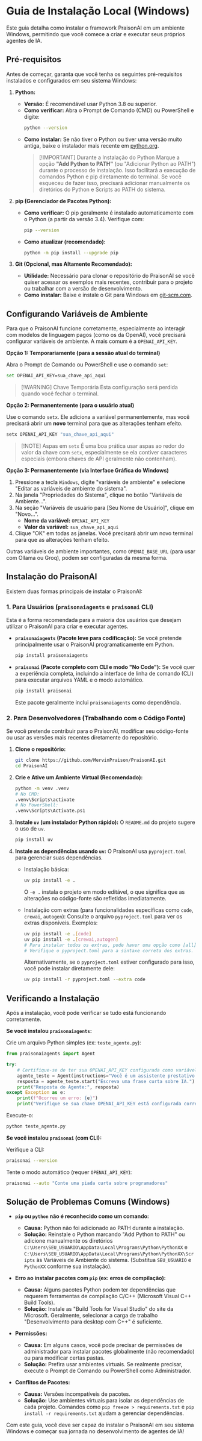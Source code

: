 # Guia de Instalação Local (Windows)

Este guia detalha como instalar o framework PraisonAI em um ambiente Windows, permitindo que você comece a criar e executar seus próprios agentes de IA.

## Pré-requisitos

Antes de começar, garanta que você tenha os seguintes pré-requisitos instalados e configurados em seu sistema Windows:

1.  **Python:**
    *   **Versão:** É recomendável usar Python 3.8 ou superior.
    *   **Como verificar:** Abra o Prompt de Comando (CMD) ou PowerShell e digite:
        ```bash
        python --version
        ```
    *   **Como instalar:** Se não tiver o Python ou tiver uma versão muito antiga, baixe o instalador mais recente em [python.org](https://www.python.org/downloads/windows/).
        > [!IMPORTANT] Durante a Instalação do Python
        > Marque a opção **"Add Python to PATH"** (ou "Adicionar Python ao PATH") durante o processo de instalação. Isso facilitará a execução de comandos Python e pip diretamente do terminal. Se você esqueceu de fazer isso, precisará adicionar manualmente os diretórios do Python e Scripts ao PATH do sistema.

2.  **pip (Gerenciador de Pacotes Python):**
    *   **Como verificar:** O pip geralmente é instalado automaticamente com o Python (a partir da versão 3.4). Verifique com:
        ```bash
        pip --version
        ```
    *   **Como atualizar (recomendado):**
        ```bash
        python -m pip install --upgrade pip
        ```

3.  **Git (Opcional, mas Altamente Recomendado):**
    *   **Utilidade:** Necessário para clonar o repositório do PraisonAI se você quiser acessar os exemplos mais recentes, contribuir para o projeto ou trabalhar com a versão de desenvolvimento.
    *   **Como instalar:** Baixe e instale o Git para Windows em [git-scm.com](https://git-scm.com/download/win).

## Configurando Variáveis de Ambiente

Para que o PraisonAI funcione corretamente, especialmente ao interagir com modelos de linguagem pagos (como os da OpenAI), você precisará configurar variáveis de ambiente. A mais comum é a `OPENAI_API_KEY`.

**Opção 1: Temporariamente (para a sessão atual do terminal)**

Abra o Prompt de Comando ou PowerShell e use o comando `set`:
```bash
set OPENAI_API_KEY=sua_chave_api_aqui
```
> [!WARNING] Chave Temporária
> Esta configuração será perdida quando você fechar o terminal.

**Opção 2: Permanentemente (para o usuário atual)**

Use o comando `setx`. Ele adiciona a variável permanentemente, mas você precisará abrir um **novo** terminal para que as alterações tenham efeito.
```bash
setx OPENAI_API_KEY "sua_chave_api_aqui"
```
> [!NOTE] Aspas em `setx`
> É uma boa prática usar aspas ao redor do valor da chave com `setx`, especialmente se ela contiver caracteres especiais (embora chaves de API geralmente não contenham).

**Opção 3: Permanentemente (via Interface Gráfica do Windows)**

1.  Pressione a tecla `Windows`, digite "variáveis de ambiente" e selecione "Editar as variáveis de ambiente do sistema".
2.  Na janela "Propriedades do Sistema", clique no botão "Variáveis de Ambiente...".
3.  Na seção "Variáveis de usuário para [Seu Nome de Usuário]", clique em "Novo...".
    *   **Nome da variável:** `OPENAI_API_KEY`
    *   **Valor da variável:** `sua_chave_api_aqui`
4.  Clique "OK" em todas as janelas. Você precisará abrir um novo terminal para que as alterações tenham efeito.

Outras variáveis de ambiente importantes, como `OPENAI_BASE_URL` (para usar com Ollama ou Groq), podem ser configuradas da mesma forma.

## Instalação do PraisonAI

Existem duas formas principais de instalar o PraisonAI:

### 1. Para Usuários (`praisonaiagents` e `praisonai` CLI)

Esta é a forma recomendada para a maioria dos usuários que desejam utilizar o PraisonAI para criar e executar agentes.

*   **`praisonaiagents` (Pacote leve para codificação):**
    Se você pretende principalmente usar o PraisonAI programaticamente em Python.
    ```bash
    pip install praisonaiagents
    ```

*   **`praisonai` (Pacote completo com CLI e modo "No Code"):**
    Se você quer a experiência completa, incluindo a interface de linha de comando (CLI) para executar arquivos YAML e o modo automático.
    ```bash
    pip install praisonai
    ```
    Este pacote geralmente inclui `praisonaiagents` como dependência.

### 2. Para Desenvolvedores (Trabalhando com o Código Fonte)

Se você pretende contribuir para o PraisonAI, modificar seu código-fonte ou usar as versões mais recentes diretamente do repositório.

1.  **Clone o repositório:**
    ```bash
    git clone https://github.com/MervinPraison/PraisonAI.git
    cd PraisonAI
    ```

2.  **Crie e Ative um Ambiente Virtual (Recomendado):**
    ```bash
    python -m venv .venv
    # No CMD:
    .venv\Scripts\activate
    # No PowerShell:
    .venv\Scripts\Activate.ps1
    ```

3.  **Instale `uv` (um instalador Python rápido):**
    O `README.md` do projeto sugere o uso de `uv`.
    ```bash
    pip install uv
    ```

4.  **Instale as dependências usando `uv`:**
    O PraisonAI usa `pyproject.toml` para gerenciar suas dependências.
    *   Instalação básica:
        ```bash
        uv pip install -e .
        ```
        O `-e .` instala o projeto em modo editável, o que significa que as alterações no código-fonte são refletidas imediatamente.

    *   Instalação com extras (para funcionalidades específicas como `code`, `crewai`, `autogen`):
        Consulte o arquivo `pyproject.toml` para ver os extras disponíveis. Exemplos:
        ```bash
        uv pip install -e .[code]
        uv pip install -e .[crewai,autogen]
        # Para instalar todos os extras, pode haver uma opção como [all] ou você precisará listá-los.
        # Verifique o pyproject.toml para a sintaxe correta dos extras.
        ```
        Alternativamente, se o `pyproject.toml` estiver configurado para isso, você pode instalar diretamente dele:
        ```bash
        uv pip install -r pyproject.toml --extra code
        ```

## Verificando a Instalação

Após a instalação, você pode verificar se tudo está funcionando corretamente.

**Se você instalou `praisonaiagents`:**

Crie um arquivo Python simples (ex: `teste_agente.py`):
```python
from praisonaiagents import Agent

try:
    # Certifique-se de ter sua OPENAI_API_KEY configurada como variável de ambiente
    agente_teste = Agent(instructions="Você é um assistente prestativo.")
    resposta = agente_teste.start("Escreva uma frase curta sobre IA.")
    print("Resposta do Agente:", resposta)
except Exception as e:
    print(f"Ocorreu um erro: {e}")
    print("Verifique se sua chave OPENAI_API_KEY está configurada corretamente.")
```
Execute-o:
```bash
python teste_agente.py
```

**Se você instalou `praisonai` (com CLI):**

Verifique a CLI:
```bash
praisonai --version
```
Tente o modo automático (requer `OPENAI_API_KEY`):
```bash
praisonai --auto "Conte uma piada curta sobre programadores"
```

## Solução de Problemas Comuns (Windows)

*   **`pip` ou `python` não é reconhecido como um comando:**
    *   **Causa:** Python não foi adicionado ao PATH durante a instalação.
    *   **Solução:** Reinstale o Python marcando "Add Python to PATH" ou adicione manualmente os diretórios `C:\Users\SEU_USUARIO\AppData\Local\Programs\Python\PythonXX` e `C:\Users\SEU_USUARIO\AppData\Local\Programs\Python\PythonXX\Scripts` às Variáveis de Ambiente do sistema. (Substitua `SEU_USUARIO` e `PythonXX` conforme sua instalação).

*   **Erro ao instalar pacotes com `pip` (ex: erros de compilação):**
    *   **Causa:** Alguns pacotes Python podem ter dependências que requerem ferramentas de compilação C/C++ (Microsoft Visual C++ Build Tools).
    *   **Solução:** Instale as "Build Tools for Visual Studio" do site da Microsoft. Geralmente, selecionar a carga de trabalho "Desenvolvimento para desktop com C++" é suficiente.

*   **Permissões:**
    *   **Causa:** Em alguns casos, você pode precisar de permissões de administrador para instalar pacotes globalmente (não recomendado) ou para modificar certas pastas.
    *   **Solução:** Prefira usar ambientes virtuais. Se realmente precisar, execute o Prompt de Comando ou PowerShell como Administrador.

*   **Conflitos de Pacotes:**
    *   **Causa:** Versões incompatíveis de pacotes.
    *   **Solução:** Use ambientes virtuais para isolar as dependências de cada projeto. Comandos como `pip freeze > requirements.txt` e `pip install -r requirements.txt` ajudam a gerenciar dependências.

Com este guia, você deve ser capaz de instalar o PraisonAI em seu sistema Windows e começar sua jornada no desenvolvimento de agentes de IA!
